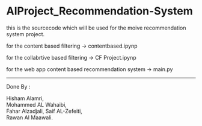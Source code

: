 # AIProject_Recommendation-System 
this is the sourcecode which will be used for the moive recommendation system project.

for the content based filtering -> contentbased.ipynp

for the collabrtive based filtering -> CF Project.ipynp

for the web app content based recommendation system -> main.py

****************************************************
Done By :

Hisham Alamri,  
Mohammed AL Wahaibi,  
Fahar Alzadjali, 
Saif AL-Zefeiti,  
Rawan Al Maawali. 


